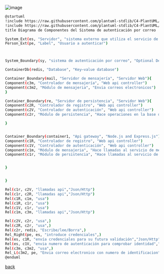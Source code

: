 ![image](http://www.plantuml.com/plantuml/png/jLJ1RWCr4BtdAqnEgTHcbS29KsaJgO8MgeIMOpHhJrDNNdiPssa3Gk8V-0vE_OJ-2L_2E6xItNGL8W67IDctxxsPUVREkGz08LQczuMsqaI5uZ64sdzT50JFmwKEZx6C7aaw6z26eNHLKHkmINFcWpAwB2w_EhjDqDtDTL613qWCBIvP0TeY3Ul_oR-gdMLDzWyw61GJ3Kk22WGNsX7GywCHSytI_0fYAgObIFtsQaNjI4X7XAxNcwyJQp5z2GFqfw8_HrffvQZF__sx0xu49El4pn553DheNnWpmYUgrEvpXVv9xnR9ExlnhP6zhg54aqplV0HY4NneYFczNIiNBbe5j1xuTUhXY2cIxGzrqCw24HFqadHwuZP-xVLsvp8f1uHAfo4d4A04Zqdu7Qx_-lsF5HWUJctnauRkew4Aj6b4b7ggq7fuGdhx4_hDLpzXcQhlpcGWlwpuVJ8bPw1RpI81jHOoimnoC6sBCRDktbvLDAwfrnlvrAuql4VY1HgKx6ArT9vjVkkSY71ldXffaxYL-fy66iy-3qIuP3MvOwOPtxVr7TVe61TgHx8_m1L858vHjcI95sY50P5EET4LX4qyd4zdG78BZTZh6-vZ2G6VOPsiltSAXqzUW5LY-b8JUi-FUocD_cLAe_yafL5ruEBaZ8o12XJmEEqlkq5jMnuC_h1fYyosENx-pT1avtmxFkIrxf_sl_NE5bSXr2nfC6V7C9cKKuWUsY3jWVTT82lvypjSA5F7IJ_Uwa-p0JVPYJAmtKdJjBPAB0nYSU68jgp5J2yVynB5nDFfX5NaS2LBDmaQz5lBHCbt3ksArqgB96eW43wAXnWY_rk1qIfVeexCijLzjj8WRAoGEfPzTfLyCyYLG4Ahz5A1wl3SP9ZsM2k8nVKWOpNkhR7c5cF8Dfh8PHusNRZK__pcnrikSuvMnShy3G00)

```bash
@startuml
!include https://raw.githubusercontent.com/plantuml-stdlib/C4-PlantUML/master/C4_Container.puml
!include https://raw.githubusercontent.com/plantuml-stdlib/C4-PlantUML/master/C4_Component.puml
title Diagrama de Componentes del Sistema de autenticación por correo

System_Ext(es, "Servidor", "sistema externo que utiliza el servicio de autenticación")
Person_Ext(pe, "Label", "Usuario a autenticar")



System_Boundary(sy, "sistema de autenticación por correo", "Optional Description"){

ContainerDb(redis, "Database", "Key–value database")

Container_Boundary(mail, "Servidor de mensajería", "Servidor Web"){
Component(c3m, "Controlador de mensajería", "Web api controller")
Component(c3m2, "Módulo de mensajeria", "Envia correos electronicos")
}

Container_Boundary(re, "Servidor de persistencia", "Servidor Web"){
Component(c2R, "Controlador de registro", "Web api controller")
Component(c2V, "Controlador de autenticación", "Web api controller")
Component(c2r, "Módulo de persistencia", "Hace operaciones en la base de datos")

}


Container_Boundary(container1, "Api gateway", "Node.js and Express.js"){
Component(c1R, "Controlador de registro", "Web api controller")
Component(c1V, "Controlador de autenticación", "Web api controller")
Component(c1m, "Módulo de mensajeria", "Hace llamadas al servicio de mensajeria")
Component(c1r, "Módulo de persistencia", "Hace llamadas al servicio de persistencia")


}


}

Rel(c1r, c2V, "llamadas api","Json/Http")
Rel(c1r, c2R, "llamadas api","Json/Http")
Rel(c1R, c1m, "usa")
Rel(c1R, c1r, "usa")
Rel(c1V, c1r, "usa")
Rel(c1m, c3m, "llamadas api","Json/Http")

Rel(c2V, c2r, "usa",)
Rel(c2R, c2r, "usa",)
Rel(c2r, redis, "Escribe/lee/Borra",)
Rel_Right(pe, es, "introduce credenciales",)
Rel(es, c1R, "envía credenciales para su futura validación","Json/Http")
Rel(es, c1V, "envia numero de autenticación para comprobar identidad","Json/Http")
Rel(c3m, c3m2, "usa",)
Rel_L(c3m2, pe, "Envia correo electronico con numero de identificacion","SMTP")
@enduml
```

[back](./../../Diagramas.md)